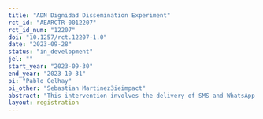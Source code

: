 ```yaml
---
title: "ADN Dignidad Dissemination Experiment"
rct_id: "AEARCTR-0012207"
rct_id_num: "12207"
doi: "10.1257/rct.12207-1.0"
date: "2023-09-28"
status: "in_development"
jel: ""
start_year: "2023-09-30"
end_year: "2023-10-31"
pi: "Pablo Celhay"
pi_other: "Sebastian Martinez3ieimpact"
abstract: "This intervention involves the delivery of SMS and WhatsApp messages summarizing the study results to participants. The concise messages express gratitude for participants' involvement, announce the completion of the evaluation, and provide a brief overview of the results. SMS messages include URLs for participants to access more detailed information in Spanish. WhatsApp messages include an introduction to the results and an image summarizing key findings, integrating both quantitative data and qualitative quotes from program recipients. The insights derived from this project aim to enrich our understanding of participant perspectives, program impact, and the broader evaluation process."
layout: registration
---
```


